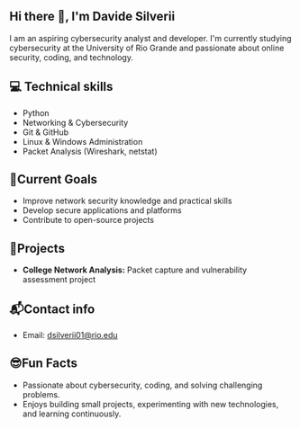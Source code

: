 ## Hi there 👋, I'm Davide Silverii
I am an aspiring cybersecurity analyst and developer. I'm currently studying cybersecurity at the University of Rio Grande and passionate about online security, coding, and technology.

## 💻 Technical skills
- Python
- Networking & Cybersecurity
- Git & GitHub
- Linux & Windows Administration
- Packet Analysis (Wireshark, netstat)

## 🎯Current Goals
- Improve network security knowledge and practical skills
- Develop secure applications and platforms
- Contribute to open-source projects

## 🚀Projects
- **College Network Analysis:** Packet capture and vulnerability assessment project

## 📬Contact info
- Email: dsilverii01@rio.edu

## 😎Fun Facts
- Passionate about cybersecurity, coding, and solving challenging problems.
- Enjoys building small projects, experimenting with new technologies, and learning continuously.